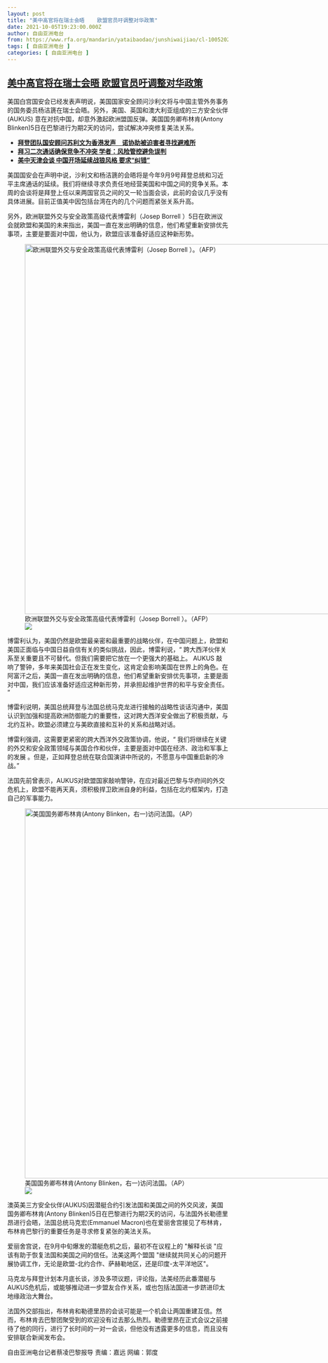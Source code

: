 ```yaml
---
layout: post
title: "美中高官将在瑞士会晤    欧盟官员吁调整对华政策"
date: 2021-10-05T19:23:00.000Z
author: 自由亚洲电台
from: https://www.rfa.org/mandarin/yataibaodao/junshiwaijiao/cl-10052021141742.html
tags: [ 自由亚洲电台 ]
categories: [ 自由亚洲电台 ]
---
```

<!--1633461780000-->
[美中高官将在瑞士会晤    欧盟官员吁调整对华政策](https://www.rfa.org/mandarin/yataibaodao/junshiwaijiao/cl-10052021141742.html)
------

<div>
<p>美国白宫国安会已经发表声明说，美国国家安全顾问沙利文将与中国主管外务事务的国务委员杨洁篪在瑞士会晤。另外，美国、英国和澳大利亚组成的三方安全伙伴(AUKUS) 意在对抗中国，却意外激起欧洲盟国反弹。美国国务卿布林肯(Antony Blinken)5日在巴黎进行为期2天的访问，尝试解决冲突修复美法关系。</p><ul><li><strong><a href="https://www.rfa.org/mandarin/Xinwen/9-12092020135819.html">拜登团队国安顾问苏利文为香港发声　诺协助被迫害者寻找避难所</a></strong></li><li><strong><a href="https://www.rfa.org/mandarin/yataibaodao/junshiwaijiao/hx0910a-09102021073847.html">拜习二次通话确保竞争不冲突 学者：风险管控避免误判</a></strong></li><li><a href="https://www.rfa.org/mandarin/yataibaodao/hcm0726a-07262021054910.html"><strong>美中天津会谈 中国开场延续战狼风格 要求“纠错”</strong></a></li></ul><p>美国国安会在声明中说，沙利文和杨洁篪的会晤将是今年9月9号拜登总统和习近平主席通话的延续。我们将继续寻求负责任地经营美国和中国之间的竞争关系。本周的会谈将是拜登上任以来两国官员之间的又一轮当面会谈，此前的会议几乎没有具体进展。目前正值美中因包括台湾在内的几个问题而紧张关系升高。</p><p>另外，欧洲联盟外交与安全政策高级代表博雷利（Josep Borrell ）5日在欧洲议会就欧盟和美国的未来指出，美国一直在发出明确的信息，他们希望重新安排优先事项，主要是要面对中国，他认为，欧盟应该准备好适应这种新形势。</p><p></p><p><figure class="image-richtext image-inline captioned" style="width:1500px;"><img alt="欧洲联盟外交与安全政策高级代表博雷利（Josep Borrell ）。（AFP）" height="844" src="https://www.rfa.org/mandarin/yataibaodao/junshiwaijiao/cl-10052021141742.html/000_9p62zd.jpg/@@images/8cc0c353-d208-41c2-be15-a315a3dd8bc4.jpeg" title="3" width="1500"/><figcaption class="image-caption">欧洲联盟外交与安全政策高级代表博雷利（Josep Borrell ）。（AFP）</figcaption><small></small><div id="zoomattribute"><a data-caption="欧洲联盟外交与安全政策高级代表博雷利（Josep Borrell ）。（AFP）" data-fancybox="" href="https://www.rfa.org/mandarin/yataibaodao/junshiwaijiao/cl-10052021141742.html/000_9p62zd.jpg" id="single_image" title="欧洲联盟外交与安全政策高级代表博雷利（Josep Borrell ）。（AFP）"><img src="/++plone++rfa-resources/img/icon-zoom.png"/></a></div></figure></p><p>博雷利认为，美国仍然是欧盟最亲密和最重要的战略伙伴，在中国问题上，欧盟和美国正面临与中国日益自信有关的类似挑战，因此，博雷利说，“ 跨大西洋伙伴关系至关重要且不可替代。但我们需要把它放在一个更强大的基础上。 AUKUS 敲响了警钟，多年来美国社会正在发生变化，这肯定会影响美国在世界上的角色。在阿富汗之后，美国一直在发出明确的信息，他们希望重新安排优先事项，主要是面对中国，我们应该准备好适应这种新形势，并承担起维护世界的和平与安全责任。 ”</p><p>博雷利说明，美国总统拜登与法国总统马克龙进行接触的战略性谈话沟通中，美国认识到加强和提高欧洲防御能力的重要性，这对跨大西洋安全做出了积极贡献，与北约互补。欧盟必须建立与美欧直接和互补的关系和战略对话。</p><p>博雷利强调，这需要更紧密的跨大西洋外交政策协调，他说，“ 我们将继续在关键的外交和安全政策领域与美国合作和伙伴，主要是面对中国在经济、政治和军事上的发展 。但是，正如拜登总统在联合国演讲中所说的，不愿意与中国重启新的冷战。”</p><p>法国先前曾表示，AUKUS对欧盟国家敲响警钟，在应对最近巴黎与华府间的外交危机上，欧盟不能再天真，须积极捍卫欧洲自身的利益，包括在北约框架内，打造自己的军事能力。</p><p></p><p><figure class="image-richtext image-inline captioned" style="width:1500px;"><img alt="美国国务卿布林肯(Antony Blinken，右一)访问法国。（AP）" height="844" src="https://www.rfa.org/mandarin/yataibaodao/junshiwaijiao/cl-10052021141742.html/ap21278329195354-1.jpg/@@images/b9523cca-e9ef-4728-9947-7483e3b1c8c1.jpeg" title="2" width="1500"/><figcaption class="image-caption">美国国务卿布林肯(Antony Blinken，右一)访问法国。（AP）</figcaption><small></small><div id="zoomattribute"><a data-caption="美国国务卿布林肯(Antony Blinken，右一)访问法国。（AP）" data-fancybox="" href="https://www.rfa.org/mandarin/yataibaodao/junshiwaijiao/cl-10052021141742.html/ap21278329195354-1.jpg" id="single_image" title="美国国务卿布林肯(Antony Blinken，右一)访问法国。（AP）"><img src="/++plone++rfa-resources/img/icon-zoom.png"/></a></div></figure></p><p>澳英美三方安全伙伴(AUKUS)因潜艇合约引发法国和美国之间的外交风波，美国国务卿布林肯(Antony Blinken)5日在巴黎进行为期2天的访问，与法国外长勒德里昂进行会晤，法国总统马克宏(Emmanuel Macron)也在爱丽舍宫接见了布林肯，布林肯巴黎行的重要任务是寻求修复紧张的美法关系。</p><p>爱丽舍宫说，在9月中旬爆发的潜艇危机之后，最初不在议程上的 "解释长谈 "应该有助于恢复法国和美国之间的信任。法美这两个盟国 "继续就共同关心的问题开展协调工作，无论是欧盟-北约合作、萨赫勒地区，还是印度-太平洋地区"。</p><p>马克龙与拜登计划本月底长谈，涉及多项议题，评论指，法美经历此番潜艇与AUKUS危机后，或能够推动进一步盟友合作关系，或也包括法国进一步跻进印太地缘政治大舞台。</p><p>法国外交部指出，布林肯和勒德里昂的会谈可能是一个机会让两国重建互信。然而，布林肯去巴黎团聚受到的欢迎没有过去那么热烈。勒德里昂在正式会议之前接待了他的同行，进行了长时间的一对一会谈，但他没有透露更多的信息，而且没有安排联合新闻发布会。</p><p></p><p>自由亚洲电台记者蔡凌巴黎报导 责编：嘉远 网编：郭度</p>
</div>
